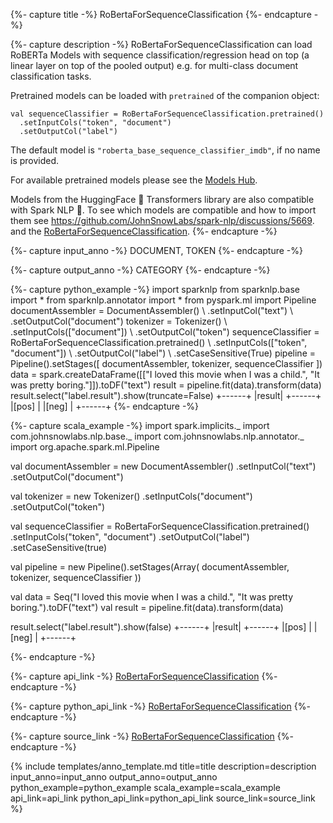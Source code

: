 {%- capture title -%}
RoBertaForSequenceClassification
{%- endcapture -%}

{%- capture description -%}
RoBertaForSequenceClassification can load RoBERTa Models with sequence classification/regression head on top
(a linear layer on top of the pooled output) e.g. for multi-class document classification tasks.

Pretrained models can be loaded with `pretrained` of the companion object:
```
val sequenceClassifier = RoBertaForSequenceClassification.pretrained()
  .setInputCols("token", "document")
  .setOutputCol("label")
```
The default model is `"roberta_base_sequence_classifier_imdb"`, if no name is provided.

For available pretrained models please see the [Models Hub](https://sparknlp.org/models?task=Text+Classification).

Models from the HuggingFace 🤗 Transformers library are also compatible with Spark NLP 🚀. To see which models are
compatible and how to import them see https://github.com/JohnSnowLabs/spark-nlp/discussions/5669.
and the [RoBertaForSequenceClassification](https://github.com/JohnSnowLabs/spark-nlp/blob/master/src/test/scala/com/johnsnowlabs/nlp/annotators/classifier/dl/RoBertaForSequenceClassificationTestSpec.scala).
{%- endcapture -%}

{%- capture input_anno -%}
DOCUMENT, TOKEN
{%- endcapture -%}

{%- capture output_anno -%}
CATEGORY
{%- endcapture -%}

{%- capture python_example -%}
import sparknlp
from sparknlp.base import *
from sparknlp.annotator import *
from pyspark.ml import Pipeline
documentAssembler = DocumentAssembler() \\
    .setInputCol("text") \\
    .setOutputCol("document")
tokenizer = Tokenizer() \\
    .setInputCols(["document"]) \\
    .setOutputCol("token")
sequenceClassifier = RoBertaForSequenceClassification.pretrained() \\
    .setInputCols(["token", "document"]) \\
    .setOutputCol("label") \\
    .setCaseSensitive(True)
pipeline = Pipeline().setStages([
    documentAssembler,
    tokenizer,
    sequenceClassifier
])
data = spark.createDataFrame([["I loved this movie when I was a child.", "It was pretty boring."]]).toDF("text")
result = pipeline.fit(data).transform(data)
result.select("label.result").show(truncate=False)
+------+
|result|
+------+
|[pos] |
|[neg] |
+------+
{%- endcapture -%}

{%- capture scala_example -%}
import spark.implicits._
import com.johnsnowlabs.nlp.base._
import com.johnsnowlabs.nlp.annotator._
import org.apache.spark.ml.Pipeline

val documentAssembler = new DocumentAssembler()
  .setInputCol("text")
  .setOutputCol("document")

val tokenizer = new Tokenizer()
  .setInputCols("document")
  .setOutputCol("token")

val sequenceClassifier = RoBertaForSequenceClassification.pretrained()
  .setInputCols("token", "document")
  .setOutputCol("label")
  .setCaseSensitive(true)

val pipeline = new Pipeline().setStages(Array(
  documentAssembler,
  tokenizer,
  sequenceClassifier
))

val data = Seq("I loved this movie when I was a child.", "It was pretty boring.").toDF("text")
val result = pipeline.fit(data).transform(data)

result.select("label.result").show(false)
+------+
|result|
+------+
|[pos] |
|[neg] |
+------+

{%- endcapture -%}

{%- capture api_link -%}
[RoBertaForSequenceClassification](/api/com/johnsnowlabs/nlp/annotators/classifier/dl/RoBertaForSequenceClassification)
{%- endcapture -%}

{%- capture python_api_link -%}
[RoBertaForSequenceClassification](/api/python/reference/autosummary/sparknlp/annotator/classifier_dl/roberta_for_sequence_classification/index.html#sparknlp.annotator.classifier_dl.roberta_for_sequence_classification.RoBertaForSequenceClassification)
{%- endcapture -%}

{%- capture source_link -%}
[RoBertaForSequenceClassification](https://github.com/JohnSnowLabs/spark-nlp/tree/master/src/main/scala/com/johnsnowlabs/nlp/annotators/classifier/dl/RoBertaForSequenceClassification.scala)
{%- endcapture -%}

{% include templates/anno_template.md
title=title
description=description
input_anno=input_anno
output_anno=output_anno
python_example=python_example
scala_example=scala_example
api_link=api_link
python_api_link=python_api_link
source_link=source_link
%}